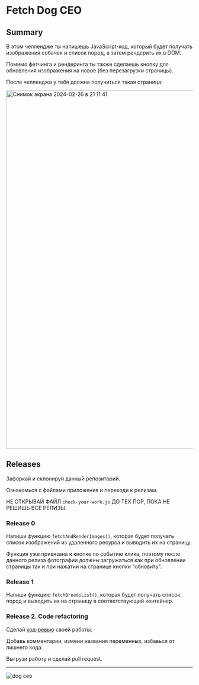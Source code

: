 # Fetch Dog CEO

## Summary

В этом челлендже ты напишешь JavaScript-код, который будет получать изображения собачек и список пород, а затем рендерить их в DOM.

Помимо фетчинга и рендеринга ты также сделаешь кнопку для обновления изображения на новое (без перезагрузки страницы).

После челленджа у тебя должна получиться такая страница: 

<img width="967" alt="Снимок экрана 2024-02-26 в 21 11 41" src="https://github.com/baysarov-web/fetch-challenge/assets/155926464/4642e9cb-12ef-4fad-9568-fe33754b39b4">


## Releases

Зафоркай и склонируй данный репозиторий.

Ознакомься с файлами приложения и переходи к релизам.

НЕ ОТКРЫВАЙ ФАЙЛ `check-your-work.js` ДО ТЕХ ПОР, ПОКА НЕ РЕШИШЬ ВСЕ РЕЛИЗЫ.

### Release 0

Напиши функцию `fetchAndRenderImages()`, которая будет получать список изображений из удаленного ресурса и выводить их на страницу.

Функция уже привязана к кнопке по событию клика, поэтому после данного релиза фотографии должны загружаться как при обновлении страницы так и при нажатии на странице кнопки "обновить".


### Release 1

Напиши функцию `fetchBreedsList()`, которая будет получать список пород и выводить их на страницу в соответствующий контейнер.

### Release 2. Code refactoring

Сделай [код-ревью](https://ru.wikipedia.org/wiki/%D0%9F%D1%80%D0%BE%D1%81%D0%BC%D0%BE%D1%82%D1%80_%D0%BA%D0%BE%D0%B4%D0%B0) своей работы.

Добавь комментарии, измени названия переменных, избавься от лишнего кода.

Выгрузи работу и сделай pull request.

---

![dog ceo](https://dog.ceo/img/dog.jpg)
